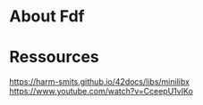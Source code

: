 # About Fdf

# Ressources

https://harm-smits.github.io/42docs/libs/minilibx
https://www.youtube.com/watch?v=CceepU1vIKo
